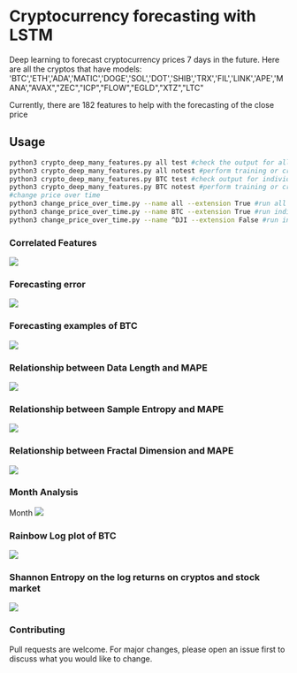 # Cryptocurrency forecasting with LSTM 

Deep learning to forecast cryptocurrency prices 7 days in the future. Here are all the cryptos that have models:
'BTC','ETH','ADA','MATIC','DOGE','SOL','DOT','SHIB','TRX','FIL','LINK','APE','MANA',"AVAX","ZEC","ICP","FLOW","EGLD","XTZ","LTC"

Currently, there are 182 features to help with the forecasting of the close price
## Usage

```bash
python3 crypto_deep_many_features.py all test #check the output for all cryptos
python3 crypto_deep_many_features.py all notest #perform training or create future prediction
python3 crypto_deep_many_features.py BTC test #check output for individiual crypto, in this case BTC.
python3 crypto_deep_many_features.py BTC notest #perform training or create future forecast for individual crypto, in this case BTC.
#change price over time
python3 change_price_over_time.py --name all --extension True #run all cryptos from a predefined list AND yfinance's trending list
python3 change_price_over_time.py --name BTC --extension True #run individual crypto
python3 change_price_over_time.py --name ^DJI --extension False #run individual stock
```
### Correlated Features
![](https://github.com/bszek213/deep-crypto/blob/dev/correlation_heatmap.png)
### Forecasting error
![](https://github.com/bszek213/deep-crypto/blob/dev/error_plot.png)
### Forecasting examples of BTC
![](https://github.com/bszek213/deep-crypto/blob/dev/figures/BTC_future_price.png)
### Relationship between Data Length and MAPE
![](https://github.com/bszek213/deep-crypto/blob/dev/correl_mape_data_len.png)
### Relationship between Sample Entropy and MAPE
![](https://github.com/bszek213/deep-crypto/blob/dev/correl_mape_sampEn.png)
### Relationship between Fractal Dimension and MAPE
![](https://github.com/bszek213/deep-crypto/blob/dev/correl_mape_vs_frac_dim.png)
### Month Analysis
Month
![](https://github.com/bszek213/deep-crypto/blob/dev/price_change/BTC_change_month.png)
<!-- Week
![](https://github.com/bszek213/deep-crypto/blob/dev/price_change/BTC_change_week.png) -->
### Rainbow Log plot of BTC
![](https://github.com/bszek213/deep-crypto/blob/dev/figures_rainbow/BTC_rainbow.png)
### Shannon Entropy on the log returns on cryptos and stock market
![](https://github.com/bszek213/deep-crypto/blob/dev/Entropy_cryptos_stock_market.png)
### Contributing
Pull requests are welcome. For major changes, please open an issue first to discuss what you would like to change.